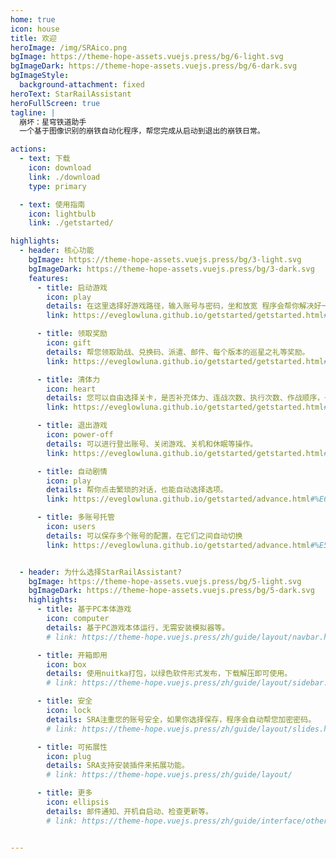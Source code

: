 ```yaml
---
home: true
icon: house
title: 欢迎
heroImage: /img/SRAico.png
bgImage: https://theme-hope-assets.vuejs.press/bg/6-light.svg
bgImageDark: https://theme-hope-assets.vuejs.press/bg/6-dark.svg
bgImageStyle:
  background-attachment: fixed
heroText: StarRailAssistant
heroFullScreen: true
tagline: |
  崩坏：星穹铁道助手
  一个基于图像识别的崩铁自动化程序，帮您完成从启动到退出的崩铁日常。

actions:
  - text: 下载
    icon: download
    link: ./download
    type: primary

  - text: 使用指南
    icon: lightbulb
    link: ./getstarted/

highlights:
  - header: 核心功能
    bgImage: https://theme-hope-assets.vuejs.press/bg/3-light.svg
    bgImageDark: https://theme-hope-assets.vuejs.press/bg/3-dark.svg
    features:
      - title: 启动游戏
        icon: play
        details: 在这里选择好游戏路径，输入账号与密码，坐和放宽 程序会帮你解决好一切。已经适配b服。
        link: https://eveglowluna.github.io/getstarted/getstarted.html#%E5%90%AF%E5%8A%A8%E6%B8%B8%E6%88%8F

      - title: 领取奖励
        icon: gift
        details: 帮您领取助战、兑换码、派遣、邮件、每个版本的巡星之礼等奖励。
        link: https://eveglowluna.github.io/getstarted/getstarted.html#%E9%A2%86%E5%8F%96%E5%A5%96%E5%8A%B1

      - title: 清体力
        icon: heart
        details: 您可以自由选择关卡，是否补充体力、连战次数、执行次数、作战顺序，一切都交由您来决定，也可以混合搭配。
        link: https://eveglowluna.github.io/getstarted/getstarted.html#%E6%B8%85%E5%BC%80%E6%8B%93%E5%8A%9B

      - title: 退出游戏
        icon: power-off
        details: 可以进行登出账号、关闭游戏、关机和休眠等操作。
        link: https://eveglowluna.github.io/getstarted/getstarted.html#%E7%BB%93%E6%9D%9F%E5%90%8E

      - title: 自动剧情
        icon: play
        details: 帮你点击繁琐的对话，也能自动选择选项。
        link: https://eveglowluna.github.io/getstarted/advance.html#%E6%89%A9%E5%B1%95%E5%8A%9F%E8%83%BD-%E6%8F%92%E4%BB%B6

      - title: 多账号托管
        icon: users
        details: 可以保存多个账号的配置，在它们之间自动切换
        link: https://eveglowluna.github.io/getstarted/advance.html#%E5%A4%9A%E8%B4%A6%E5%8F%B7%E6%89%98%E7%AE%A1


  - header: 为什么选择StarRailAssistant?
    bgImage: https://theme-hope-assets.vuejs.press/bg/5-light.svg
    bgImageDark: https://theme-hope-assets.vuejs.press/bg/5-dark.svg
    highlights:
      - title: 基于PC本体游戏
        icon: computer
        details: 基于PC游戏本体运行，无需安装模拟器等。
        # link: https://theme-hope.vuejs.press/zh/guide/layout/navbar.html

      - title: 开箱即用
        icon: box
        details: 使用nuitka打包，以绿色软件形式发布，下载解压即可使用。
        # link: https://theme-hope.vuejs.press/zh/guide/layout/sidebar.html

      - title: 安全
        icon: lock
        details: SRA注重您的账号安全，如果你选择保存，程序会自动帮您加密密码。
        # link: https://theme-hope.vuejs.press/zh/guide/layout/slides.html

      - title: 可拓展性
        icon: plug
        details: SRA支持安装插件来拓展功能。
        # link: https://theme-hope.vuejs.press/zh/guide/layout/

      - title: 更多
        icon: ellipsis
        details: 邮件通知、开机自启动、检查更新等。
        # link: https://theme-hope.vuejs.press/zh/guide/interface/others.html


---
```

